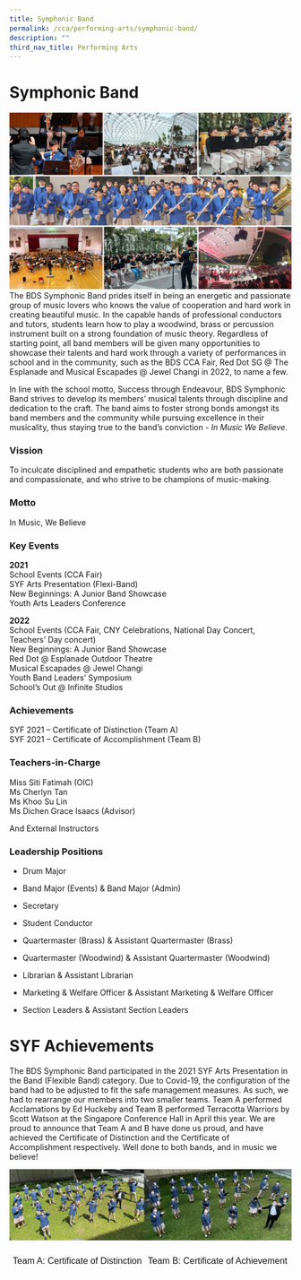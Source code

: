 ```yaml
---
title: Symphonic Band
permalink: /cca/performing-arts/symphonic-band/
description: ""
third_nav_title: Performing Arts
---
```

Symphonic Band
==============

![](/images/BandSYM2022.png)
The BDS Symphonic Band prides itself in being an energetic and passionate group of music lovers who knows the value of cooperation and hard work in creating beautiful music. In the capable hands of professional conductors and tutors, students learn how to play a woodwind, brass or percussion instrument built on a strong foundation of music theory. Regardless of starting point, all band members will be given many opportunities to showcase their talents and hard work through a variety of performances in school and in the community, such as the BDS CCA Fair, Red Dot SG @ The Esplanade and Musical Escapades @ Jewel Changi in 2022, to name a few.

  

In line with the school motto, Success through Endeavour, BDS Symphonic Band strives to develop its members’ musical talents through discipline and dedication to the craft. The band aims to foster strong bonds amongst its band members and the community while pursuing excellence in their musicality, thus staying true to the band’s conviction - <i>In Music We Believe</i>.


### Vission

To inculcate disciplined and empathetic students who are both passionate and compassionate, and who strive to be champions of music-making.

### Motto

In Music, We Believe


### Key Events

<b>2021</b>  
School Events (CCA Fair)  
SYF Arts Presentation (Flexi-Band)  
New Beginnings: A Junior Band Showcase  
Youth Arts Leaders Conference  
  
<b>2022</b>  
School Events (CCA Fair, CNY Celebrations, National Day Concert, Teachers’ Day concert)  
New Beginnings: A Junior Band Showcase  
Red Dot @ Esplanade Outdoor Theatre  
Musical Escapades @ Jewel Changi  
Youth Band Leaders’ Symposium  
School’s Out @ Infinite Studios


### Achievements

SYF 2021 – Certificate of Distinction (Team A)<br>
SYF 2021 – Certificate of Accomplishment (Team B)


### Teachers-in-Charge

Miss Siti Fatimah (OIC)  
Ms Cherlyn Tan  
Ms Khoo Su Lin  
Ms Dichen Grace Isaacs (Advisor)  
  
And External Instructors


### Leadership Positions
*   Drum Major
*   Band Major (Events) & Band Major (Admin)
*   Secretary
*   Student Conductor
*   Quartermaster (Brass) & Assistant Quartermaster (Brass)
*   Quartermaster (Woodwind) & Assistant Quartermaster (Woodwind)  
    
*   Librarian & Assistant Librarian
*   Marketing & Welfare Officer & Assistant Marketing & Welfare Officer
*   Section Leaders & Assistant Section Leaders




SYF Achievements
================

The BDS Symphonic Band participated in the 2021 SYF Arts Presentation in the Band (Flexible Band) category. Due to Covid-19, the configuration of the band had to be adjusted to fit the safe management measures. As such, we had to rearrange our members into two smaller teams. Team A performed Acclamations by Ed Huckeby and Team B performed Terracotta Warriors by Scott Watson at the Singapore Conference Hall in April this year. We are proud to announce that Team A and B have done us proud, and have achieved the Certificate of Distinction and the Certificate of Accomplishment respectively. Well done to both bands, and in music we believe!


![](/images/Band.jpg)

<style type="text/css">
.tg  {border-collapse:collapse;border-spacing:0;}
.tg td{border-color:black;border-style:solid;border-width:1px;font-family:Arial, sans-serif;font-size:14px;
  overflow:hidden;padding:10px 5px;word-break:normal;}
.tg th{border-color:black;border-style:solid;border-width:1px;font-family:Arial, sans-serif;font-size:14px;
  font-weight:normal;overflow:hidden;padding:10px 5px;word-break:normal;}
.tg .tg-d2d2{border-color:#ffffff;font-size:16px;text-align:center;vertical-align:top}
</style>
<table class="tg">
<thead>
  <tr>
    <td class="tg-d2d2">Team A: Certificate of Distinction</td>
    <td class="tg-d2d2">Team B: Certificate of Achievement</td>
  </tr>
</thead>
</table>